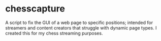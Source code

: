 # chesscapture
A script to fix the GUI of a web page to specific positions; intended for streamers and content creators that struggle with dynamic page types. I created this for my chess streaming purposes.
